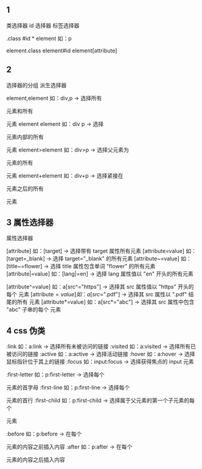 ## 1

类选择器
id 选择器
标签选择器

.class
#id
*
element 如：p

element.class
element#id
element[attribute]

## 2

选择器的分组
派生选择器

element,element 如：div,p -> 选择所有 <div> 元素和所有 <p> 元素
element element 如：div p -> 选择 <div> 元素内部的所有 <p> 元素
element>element 如：div>p -> 选择父元素为 <div> 元素的所有 <p> 元素
element+element 如：div+p -> 选择紧接在 <div> 元素之后的所有 <p> 元素

## 3 属性选择器

属性选择器

[attribute] 如：[target] -> 选择带有 target 属性所有元素
[attribute=value] 如：[target=_blank] -> 选择 target="_blank" 的所有元素
[attribute~=value] 如：[title~=flower] -> 选择 title 属性包含单词 "flower" 的所有元素
[attribute|=value] 如：[lang|=en] -> 选择 lang 属性值以 "en" 开头的所有元素

[attribute^=value] 如：a[src^="https"] -> 选择其 src 属性值以 "https" 开头的每个 <a> 元素
[attribute$=value] 如：a[src$=".pdf"] -> 选择其 src 属性以 ".pdf" 结尾的所有 <a> 元素
[attribute*=value] 如：a[src*="abc"] -> 选择其 src 属性中包含 "abc" 子串的每个 <a> 元素

## 4 css 伪类

:link 如：a:link -> 选择所有未被访问的链接
:visited 如：a:visited -> 选择所有已被访问的链接
:active 如：a:active -> 选择活动链接
:hover 如：a:hover -> 选择鼠标指针位于其上的链接
:focus 如：input:focus -> 选择获得焦点的 input 元素

:first-letter 如：p:first-letter -> 选择每个 <p> 元素的首字母
:first-line 如：p:first-line -> 选择每个 <p> 元素的首行
:first-child 如：p:first-child -> 选择属于父元素的第一个子元素的每个 <p> 元素

:before 如：p:before -> 在每个 <p> 元素的内容之前插入内容
:after 如：p:after -> 在每个 <p> 元素的内容之后插入内容
